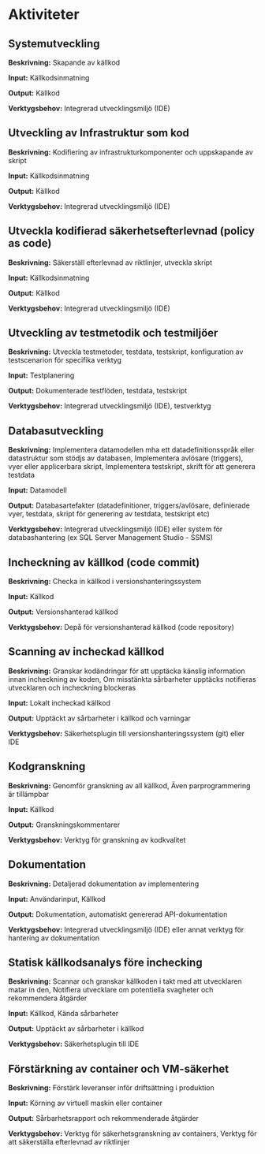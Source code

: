 # Aktiviteter

## Systemutveckling
**Beskrivning:**
Skapande av källkod

**Input:**
Källkodsinmatning

**Output:**
Källkod

**Verktygsbehov:**
Integrerad utvecklingsmiljö (IDE)


## Utveckling av Infrastruktur som kod
**Beskrivning:**
Kodifiering av infrastrukturkomponenter och uppskapande av skript

**Input:**
Källkodsinmatning

**Output:**
Källkod

**Verktygsbehov:**
Integrerad utvecklingsmiljö (IDE)


## Utveckla kodifierad säkerhetsefterlevnad (policy as code)
**Beskrivning:**
Säkerställ efterlevnad av riktlinjer, utveckla skript

**Input:**
Källkodsinmatning

**Output:**
Källkod

**Verktygsbehov:**
Integrerad utvecklingsmiljö (IDE)


## Utveckling av testmetodik och testmiljöer
**Beskrivning:**
Utveckla testmetoder, testdata, testskript, konfiguration av testscenarion för specifika verktyg

**Input:**
Testplanering

**Output:**
Dokumenterade testflöden, testdata, testskript

**Verktygsbehov:**
Integrerad utvecklingsmiljö (IDE), testverktyg


## Databasutveckling
**Beskrivning:**
Implementera datamodellen mha ett datadefinitionsspråk eller datastruktur som stödjs av databasen, Implementera avlösare (triggers), vyer eller applicerbara skript, Implementera testskript, skrift för att generera testdata

**Input:**
Datamodell

**Output:**
Databasartefakter (datadefinitioner, triggers/avlösare, definierade vyer, testdata, skript för generering av testdata, testskript etc)

**Verktygsbehov:**
Integrerad utvecklingsmiljö (IDE) eller system för databashantering (ex SQL Server Management Studio - SSMS)


## Incheckning av källkod (code commit)
**Beskrivning:**
Checka in källkod i versionshanteringssystem

**Input:**
Källkod

**Output:**
Versionshanterad källkod

**Verktygsbehov:**
Depå för versionshanterad källkod (code repository)


## Scanning av incheckad källkod
**Beskrivning:**
Granskar kodändringar för att upptäcka känslig information innan incheckning  av koden, Om misstänkta sårbarheter upptäcks notifieras utvecklaren och incheckning blockeras

**Input:**
Lokalt incheckad källkod

**Output:**
Upptäckt av sårbarheter i källkod 
och varningar

**Verktygsbehov:**
Säkerhetsplugin till versionshanteringssystem 
(git) eller IDE


## Kodgranskning
**Beskrivning:**
Genomför granskning av all källkod, Även parprogrammering är tillämpbar

**Input:**
Källkod

**Output:**
Granskningskommentarer

**Verktygsbehov:**
Verktyg för granskning av kodkvalitet
  

## Dokumentation
**Beskrivning:**
Detaljerad dokumentation av implementering

**Input:**
Användarinput, Källkod

**Output:**
Dokumentation, automatiskt genererad API-dokumentation

**Verktygsbehov:**
Integrerad utvecklingsmiljö (IDE) eller annat verktyg för hantering av dokumentation


## Statisk källkodsanalys före inchecking
**Beskrivning:**
Scannar och granskar källkoden i takt med att utvecklaren matar in den, Notifiera utvecklare om potentiella svagheter och rekommendera åtgärder

**Input:**
Källkod, Kända sårbarheter

**Output:**
Upptäckt av sårbarheter i källkod

**Verktygsbehov:**
Säkerhetsplugin till IDE


## Förstärkning av container och VM-säkerhet
**Beskrivning:**
Förstärk leveranser inför driftsättning i produktion

**Input:**
Körning av virtuell maskin eller container

**Output:**
Sårbarhetsrapport och rekommenderade åtgärder

**Verktygsbehov:**
Verktyg för säkerhetsgranskning av containers, Verktyg för att säkerställa efterlevnad av riktlinjer